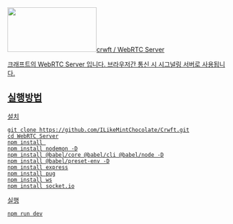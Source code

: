 <a href="https://github.com/ILikeMintChocolate/Crwft">
  <img src="https://user-images.githubusercontent.com/99123542/171640603-4f29f525-0137-48d4-a948-dab27b468f46.png" width="200" height="100>
</a>
                                                                                                                                     
# crwft / WebRTC Server

크래프트의 WebRTC Server 입니다.
브라우저간 통신 시 시그널링 서버로 사용됩니다.

## 실행방법
설치
```
git clone https://github.com/ILikeMintChocolate/Crwft.git
cd WebRTC Server
npm install 
npm install nodemon -D
npm install @babel/core @babel/cli @babel/node -D
npm install @babel/preset-env -D
npm install express
npm install pug
npm install ws
npm install socket.io
```
실행
```
npm run dev
```
